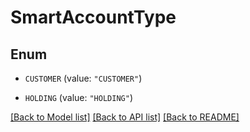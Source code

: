 # SmartAccountType

## Enum


* `CUSTOMER` (value: `"CUSTOMER"`)

* `HOLDING` (value: `"HOLDING"`)


[[Back to Model list]](../README.md#documentation-for-models) [[Back to API list]](../README.md#documentation-for-api-endpoints) [[Back to README]](../README.md)


